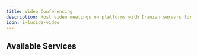 ```yaml
---
title: Video Conferencing
description: Host video meetings on platforms with Iranian servers for better performance and compliance.
icon: i-lucide-video
---
```


## Available Services
